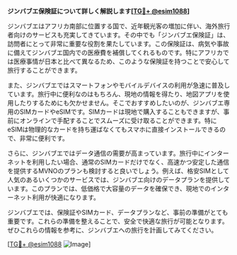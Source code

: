 **ジンバブエ保険証について詳しく解説します[[TG💪+ @esim1088](https://t.me/s/esim1088)]**

ジンバブエはアフリカ南部に位置する国で、近年観光客の増加に伴い、海外旅行者向けのサービスも充実してきています。その中でも「ジンバブエ保険証」は、訪問者にとって非常に重要な役割を果たしています。この保険証は、病気や事故に備えてジンバブエ国内での医療費を補償してくれるものです。特にアフリカでは医療事情が日本と比べて異なるため、このような保険証を持つことで安心して旅行することができます。

また、ジンバブエではスマートフォンやモバイルデバイスの利用が急速に普及しています。旅行中に便利なのはもちろん、現地の情報を得たり、地図アプリを使用したりするためにも欠かせません。そこでおすすめしたいのが、ジンバブエ専用のSIMカードやeSIMです。SIMカードは現地で購入することもできますが、事前にオンラインで手配することでスムーズに受け取ることができます。特にeSIMは物理的なカードを持ち運ばなくてもスマホに直接インストールできるので、非常に便利です。

さらに、ジンバブエではデータ通信の需要が高まっています。旅行中にインターネットを利用したい場合、通常のSIMカードだけでなく、高速かつ安定した通信を提供するMVNOのプランも検討すると良いでしょう。例えば、格安SIMとして人気のあるいくつかのサービスでは、ジンバブエ向けのデータプランを提供しています。このプランでは、低価格で大容量のデータを確保でき、現地でのインターネット利用が快適になります。

ジンバブエでは、保険証やSIMカード、データプランなど、事前の準備がとても重要です。これらの準備を整えることで、安全で快適な旅行が可能となります。ぜひこれらの情報を参考に、ジンバブエへの旅行を計画してみてください。

[[TG💪+ @esim1088](https://t.me/s/esim1088) ![Image](https://i.postimg.cc/Y0z9fWf4/image.png)]